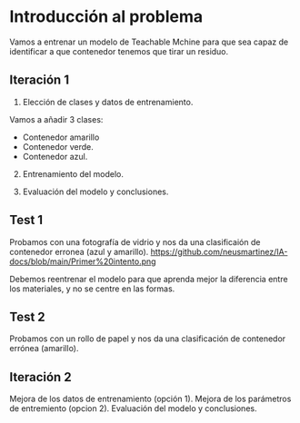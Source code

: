 # Introducción al problema

Vamos a entrenar un modelo de Teachable Mchine para que sea capaz de identificar a que contenedor tenemos que tirar un residuo.

## Iteración 1

1. Elección de clases y datos de entrenamiento.

Vamos a añadir 3 clases:
 * Contenedor amarillo
 * Contenedor verde.
 * Contenedor azul.
 
2. Entrenamiento del modelo.

3. Evaluación del modelo y conclusiones.

## Test 1
Probamos con una fotografía de vidrio y nos da una clasificaión de contenedor erronea (azul y amarillo).
https://github.com/neusmartinez/IA-docs/blob/main/Primer%20intento.png

Debemos reentrenar el modelo para que aprenda mejor la diferencia entre los materiales, y no se centre en las formas.

## Test 2
Probamos con un rollo de papel y nos da una clasificación de contenedor errónea (amarillo).



## Iteración 2
Mejora de los datos de entrenamiento (opción 1).
Mejora de los parámetros de entremiento (opcion 2).
Evaluación del modelo y conclusiones.
